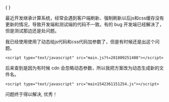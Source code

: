 {
}


最近开发继承计算系统，经常会遇到客户端刷新、强制刷新以后js和css缓存没有更新的情况，导致开发端和测试端的代码不一致。有的 bug 开发端已经解决了，但是测试那边还是处问题。

我已经使用使用了动态给js代码和css代码加参数了，但是有时候还是出这个问题。

```.language-html
<script type="text/javascript" src="main.js?t=201809251408"></script>
```

后来查到是因为有时候 cdn 会忽略动态参数，所以我把方案改为动态生成新的文件名。

```.language-html
<script type="text/javascript" src="main1542361151254.js"></script>
```


问题终于得以解决, 优秀！ 
